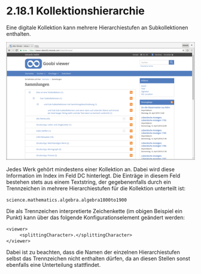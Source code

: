 # 2.18.1 Kollektionshierarchie

Eine digitale Kollektion kann mehrere Hierarchiestufen an Subkollektionen enthalten.

![Sammlungen](../../.gitbook/assets/sammlungen.png)

Jedes Werk gehört mindestens einer Kollektion an. Dabei wird diese Information im Index im Feld DC hinterlegt. Die Einträge in diesem Feld bestehen stets aus einem Textstring, der gegebenenfalls durch ein Trennzeichen in mehrere Hierarchiestufen für die Kollektion unterteilt ist:

```text
science.mathematics.algebra.algebra1800to1900
```

Die als Trennzeichen interpretierte Zeichenkette \(im obigen Beispiel ein Punkt\) kann über das folgende Konfigurationselement geändert werden:

```markup
<viewer>
     <splittingCharacter>.</splittingCharacter>
</viewer>
```

Dabei ist zu beachten, dass die Namen der einzelnen Hierarchiestufen selbst das Trennzeichen nicht enthalten dürfen, da an diesen Stellen sonst ebenfalls eine Unterteilung stattfindet.

